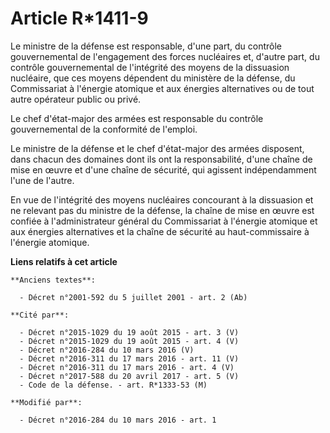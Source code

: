 # Article R*1411-9

Le ministre de la défense est responsable, d'une part, du contrôle gouvernemental de l'engagement des forces nucléaires et,
d'autre part, du contrôle gouvernemental de l'intégrité des moyens de la dissuasion nucléaire, que ces moyens dépendent du
ministère de la défense, du Commissariat à l'énergie atomique et aux énergies alternatives ou de tout autre opérateur public
ou privé. 

Le chef d'état-major des armées est responsable du contrôle gouvernemental de la conformité de l'emploi. 

Le ministre de la défense et le chef d'état-major des armées disposent, dans chacun des domaines dont ils ont la
responsabilité, d'une chaîne de mise en œuvre et d'une chaîne de sécurité, qui agissent indépendamment l'une de l'autre. 

En vue de l'intégrité des moyens nucléaires concourant à la dissuasion et ne relevant pas du ministre de la défense, la
chaîne de mise en œuvre est confiée à l'administrateur général du Commissariat à l'énergie atomique et aux énergies
alternatives et la chaîne de sécurité au haut-commissaire à l'énergie atomique.

**Liens relatifs à cet article**

	**Anciens textes**:

	  - Décret n°2001-592 du 5 juillet 2001 - art. 2 (Ab)

	**Cité par**:

	  - Décret n°2015-1029 du 19 août 2015 - art. 3 (V)
	  - Décret n°2015-1029 du 19 août 2015 - art. 4 (V)
	  - Décret n°2016-284 du 10 mars 2016 (V)
	  - Décret n°2016-311 du 17 mars 2016 - art. 11 (V)
	  - Décret n°2016-311 du 17 mars 2016 - art. 4 (V)
	  - Décret n°2017-588 du 20 avril 2017 - art. 5 (V)
	  - Code de la défense. - art. R*1333-53 (M)

	**Modifié par**:

	  - Décret n°2016-284 du 10 mars 2016 - art. 1
